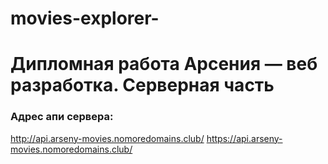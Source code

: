 # movies-explorer-

# Дипломная работа Арсения — веб разработка. Серверная часть

### Адрес апи сервера:
http://api.arseny-movies.nomoredomains.club/
https://api.arseny-movies.nomoredomains.club/
